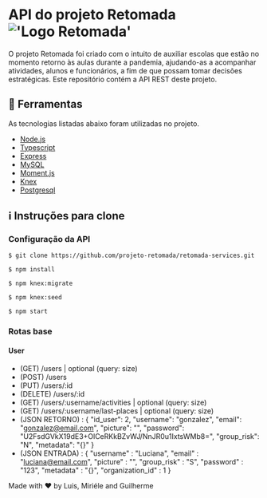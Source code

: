 # API do projeto Retomada !['Logo Retomada'](https://raw.githubusercontent.com/projetos-faculdade/retomada-app/master/assets/logo2.png)

O projeto Retomada foi criado com o intuito de auxiliar escolas que estão no momento retorno às aulas durante a pandemia, ajudando-as a acompanhar atividades, alunos e funcionários, a fim de que possam tomar decisões estratégicas.
Este repositório contém a API REST deste projeto.


## :rocket: Ferramentas
As tecnologias listadas abaixo foram utilizadas no projeto.
- [Node.js](https://nodejs.org/en/)
- [Typescript](https://www.typescriptlang.org)
- [Express](https://expressjs.com/pt-br/)
- [MySQL](https://www.mysql.com)
- [Moment.js](https://momentjs.com)
- [Knex](http://knexjs.org)
- [Postgresql](https://www.postgresql.org)

## :information_source: Instruções para clone
### Configuração da API
```git
$ git clone https://github.com/projeto-retomada/retomada-services.git

$ npm install

$ npm knex:migrate

$ npm knex:seed

$ npm start
```
### Rotas base
#### User
- (GET) /users | optional (query: size)
- (POST) /users 
- (PUT) /users/:id
- (DELETE) /users/:id
- (GET) /users/:username/activities | optional (query: size)
- (GET) /users/:username/last-places | optional (query: size)
- (JSON RETORNO) : {
    "id_user": 2,
    "username": "gonzalez",
    "email": "gonzalez@email.com",
    "picture": "",
    "password": "U2FsdGVkX19dE3+OlCeRKkBZvWJ/NnJR0u1IxtsWMb8=",
    "group_risk": "N",
    "metadata": "{}"
  }
- (JSON ENTRADA) : {
    "username" : "Luciana",
    "email" : "luciana@email.com",
    "picture" : "",
    "group_risk" : "S",
    "password" : "123",
    "metadata" : "{}",
    "organization_id" : 1
}

Made with :heart: by Luis, Miriéle and Guilherme
